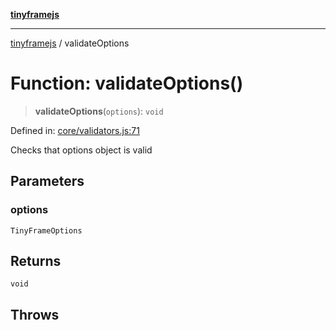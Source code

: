 [**tinyframejs**](../README.md)

***

[tinyframejs](../README.md) / validateOptions

# Function: validateOptions()

> **validateOptions**(`options`): `void`

Defined in: [core/validators.js:71](https://github.com/AlphaQuantJS/tinyframejs/blob/8368a3e56ba5f1155368e642d928da821698888c/src/core/validators.js#L71)

Checks that options object is valid

## Parameters

### options

`TinyFrameOptions`

## Returns

`void`

## Throws
